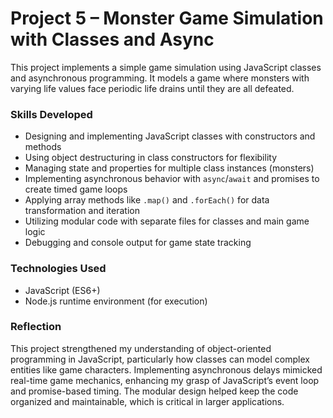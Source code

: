# Project 5 – Monster Game Simulation with Classes and Async

This project implements a simple game simulation using JavaScript classes and asynchronous programming. It models a game where monsters with varying life values face periodic life drains until they are all defeated.

### Skills Developed
- Designing and implementing JavaScript classes with constructors and methods  
- Using object destructuring in class constructors for flexibility  
- Managing state and properties for multiple class instances (monsters)  
- Implementing asynchronous behavior with `async`/`await` and promises to create timed game loops  
- Applying array methods like `.map()` and `.forEach()` for data transformation and iteration  
- Utilizing modular code with separate files for classes and main game logic  
- Debugging and console output for game state tracking  

### Technologies Used
- JavaScript (ES6+)
- Node.js runtime environment (for execution)

### Reflection
This project strengthened my understanding of object-oriented programming in JavaScript, particularly how classes can model complex entities like game characters. Implementing asynchronous delays mimicked real-time game mechanics, enhancing my grasp of JavaScript’s event loop and promise-based timing. The modular design helped keep the code organized and maintainable, which is critical in larger applications.
